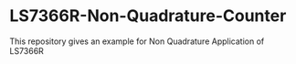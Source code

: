 # LS7366R-Non-Quadrature-Counter
This repository gives an example for Non Quadrature Application of LS7366R
